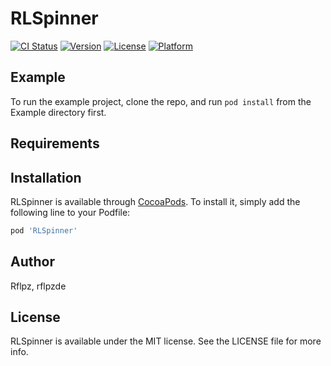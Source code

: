 # RLSpinner

[![CI Status](https://img.shields.io/travis/Rflpz/RLSpinner.svg?style=flat)](https://travis-ci.org/Rflpz/RLSpinner)
[![Version](https://img.shields.io/cocoapods/v/RLSpinner.svg?style=flat)](https://cocoapods.org/pods/RLSpinner)
[![License](https://img.shields.io/cocoapods/l/RLSpinner.svg?style=flat)](https://cocoapods.org/pods/RLSpinner)
[![Platform](https://img.shields.io/cocoapods/p/RLSpinner.svg?style=flat)](https://cocoapods.org/pods/RLSpinner)

## Example

To run the example project, clone the repo, and run `pod install` from the Example directory first.

## Requirements

## Installation

RLSpinner is available through [CocoaPods](https://cocoapods.org). To install
it, simply add the following line to your Podfile:

```ruby
pod 'RLSpinner'
```

## Author

Rflpz, rflpzde

## License

RLSpinner is available under the MIT license. See the LICENSE file for more info.
